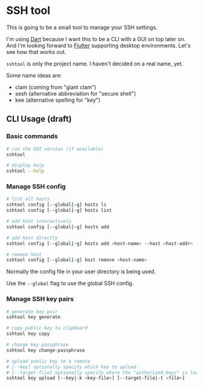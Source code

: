 # SSH tool

This is going to be a small tool to manage your SSH settings.

I'm using [Dart](https://dart.dev) because I want this to be a CLI with a GUI on top later on. And I'm looking forward to [Flutter](https://flutter.dev) supporting desktop environments. Let's see how that works out.

`sshtool` is only the project name. I haven't decided on a real name, yet.

Some name ideas are:

- clam (coming from "giant clam")
- sesh (alternative abbreviation for "secure shell")
- kee (alternative spelling for "key")

## CLI Usage (draft)

### Basic commands

~~~ bash
# run the GUI version (if available)
sshtool

# display help
sshtool --help
~~~

### Manage SSH config

~~~ bash
# list all hosts
sshtool config [--global|-g] hosts ls
sshtool config [--global|-g] hosts list

# add host interactively
sshtool config [--global|-g] hosts add

# add host directly
sshtool config [--global|-g] hosts add <host-name> --host <host-addr>

# remove host
sshtool config [--global|-g] host remove <host-name>
~~~

Normally the config file in your user directory is being used.

Use the `--global` flag to use the global SSH config.

### Manage SSH key pairs

~~~ bash
# generate key pair
sshtool key generate

# copy public key to clipboard
sshtool key copy

# change key passphrase
sshtool key change-passphrase

# upload public key to a remote
# [--key] optionally specify which key to upload
# [--target-file] optionally specify where the "authorized_keys" is located
sshtool key upload [--key|-k <key-file>] [--target-file|-t <file>]
~~~
